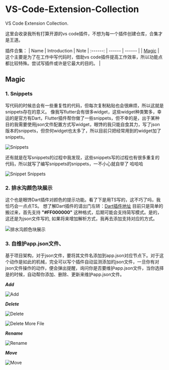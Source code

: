 # VS-Code-Extension-Collection

VS Code Extension Collection.

这里会收录我所有打算开源的vs code插件，不想为每一个插件创建仓库，合集才是王道。

插件合集：
| Name | Introduction | Note
| :------: | ------ | ------ |
| [Magic](#magic) | 这个主要是为了在工作中写代码时，借助vs code插件提高工作效率，所以功能点都比较特殊。尝试写插件或许是它最大的目的。 | 

## Magic

### 1. Snippets

写代码的时候总会有一些重复性的代码，但每次复制粘贴也会很麻烦，所以这就是snippets存在的意义。
像我写flutter会有很多widget，这些widget种类繁多，幸运的是官方有Dart，Flutter插件帮你做了一些snippets，但不幸的是，出于某种目的我需要使用json文件配置方式写widget，眼馋的我只能自食其力，写了json版本的snippets，但奈何widget也太多了，所以目前只把经常用到的widget加了snippets。

![Snippets](https://raw.githubusercontent.com/Nomeleel/Assets/master/vs_code_extension_collection/markdown/snippets.png)

还有就是在写snippets的过程中我发现，这些snippets写的过程也有很多重复的代码，所以就写了编写snippets的snippets，一不小心就自举了 哈哈哈

![Snippet Snippets](https://raw.githubusercontent.com/Nomeleel/Assets/master/vs_code_extension_collection/markdown/snippet_snippet.png)

### 2. 排水沟颜色块展示

这个也是眼馋Dart插件对颜色的提示功能。看了下是用TS写的，这不巧了吗，我恰巧会一点点TS。
想了解Dart插件的请出门左转：[Dart插件地址](https://github.com/Dart-Code/Dart-Code)
目前只是简单的搬过来，首先支持 **"#FF000000"** 这种格式，后期可能会支持简写模式。是的，这还是为json文件写的, 如果将来增加解析方式，我再去添加支持对应的方式。

![排水沟颜色块展示](https://raw.githubusercontent.com/Nomeleel/Assets/master/vs_code_extension_collection/markdown/gutter_color.png)

### 3. 自维护app.json文件、

基于项目架构，对于json文件，要将其文件名添加到app.json对应节点下。对于这个动作是如此的机械，完全可以写个插件自动监测添加的json文件，一旦你有对json文件操作的动作，便会弹出提醒，询问你是否要维护app.json文件，当你选择是的时候，自动帮你添加、删除、更新来维护app.json文件。

***Add***

![Add](https://raw.githubusercontent.com/Nomeleel/Assets/master/vs_code_extension_collection/markdown/add_json_file.gif)

***Delete***

![Delete](https://raw.githubusercontent.com/Nomeleel/Assets/master/vs_code_extension_collection/markdown/delete_json_file.gif)

![Delete More File](https://raw.githubusercontent.com/Nomeleel/Assets/master/vs_code_extension_collection/markdown/delete_jsons_file.gif)

***Rename***

![Rename](https://raw.githubusercontent.com/Nomeleel/Assets/master/vs_code_extension_collection/markdown/rename_json_file.gif)

***Move***

![Move](https://raw.githubusercontent.com/Nomeleel/Assets/master/vs_code_extension_collection/markdown/move_json_file.gif)

